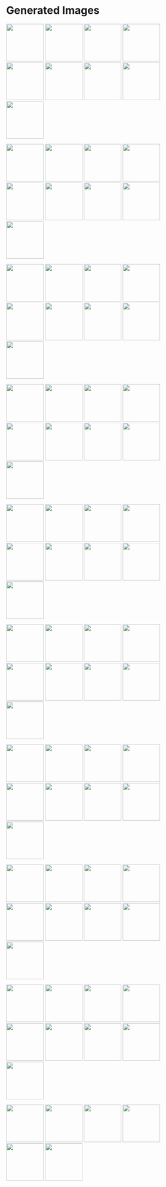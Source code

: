 # Generated Images



<img src="2025_09_25_01.webp" width="100"/> <img src="2025_09_25_02.webp" width="100"/> <img src="2025_09_25_03.webp" width="100"/> <img src="2025_09_25_04.webp" width="100"/> <img src="2025_09_25_05.webp" width="100"/> <img src="2025_09_25_06.webp" width="100"/> <img src="2025_09_25_07.webp" width="100"/> <img src="2025_09_25_08.webp" width="100"/> <img src="2025_09_25_09.webp" width="100"/>

<img src="2025_09_25_10.webp" width="100"/> <img src="2025_09_25_11.webp" width="100"/> <img src="2025_09_25_12.webp" width="100"/> <img src="2025_09_25_13.webp" width="100"/> <img src="2025_09_25_14.webp" width="100"/> <img src="2025_09_25_15.webp" width="100"/> <img src="2025_09_25_16.webp" width="100"/> <img src="2025_09_25_17.webp" width="100"/> <img src="2025_09_25_18.webp" width="100"/>

<img src="2025_09_25_19.webp" width="100"/> <img src="2025_09_25_20.webp" width="100"/> <img src="2025_09_25_21.webp" width="100"/> <img src="2025_09_25_22.webp" width="100"/> <img src="2025_09_25_23.webp" width="100"/> <img src="2025_09_25_24.webp" width="100"/> <img src="2025_09_25_25.webp" width="100"/> <img src="2025_09_25_26.webp" width="100"/> <img src="2025_09_25_27.webp" width="100"/>

<img src="2025_09_25_28.webp" width="100"/> <img src="2025_09_25_29.webp" width="100"/> <img src="2025_09_25_30.webp" width="100"/> <img src="2025_09_25_31.webp" width="100"/> <img src="2025_09_25_32.webp" width="100"/> <img src="2025_09_25_33.webp" width="100"/> <img src="2025_09_25_34.webp" width="100"/> <img src="2025_09_25_35.webp" width="100"/> <img src="2025_09_25_36.webp" width="100"/>

<img src="2025_09_25_37.webp" width="100"/> <img src="2025_09_25_38.webp" width="100"/> <img src="2025_09_25_39.webp" width="100"/> <img src="2025_09_25_40.webp" width="100"/> <img src="2025_09_25_41.webp" width="100"/> <img src="2025_09_25_42.webp" width="100"/> <img src="2025_09_25_43.webp" width="100"/> <img src="2025_09_25_44.webp" width="100"/> <img src="2025_09_25_45.webp" width="100"/>

<img src="2025_09_25_46.webp" width="100"/> <img src="2025_09_25_47.webp" width="100"/> <img src="2025_09_25_48.webp" width="100"/> <img src="2025_09_25_49.webp" width="100"/> <img src="2025_09_25_50.webp" width="100"/> <img src="2025_09_25_51.webp" width="100"/> <img src="2025_09_25_52.webp" width="100"/> <img src="2025_09_25_53.webp" width="100"/> <img src="2025_09_25_54.webp" width="100"/>

<img src="2025_09_25_55.webp" width="100"/> <img src="2025_09_25_56.webp" width="100"/> <img src="2025_09_25_57.webp" width="100"/> <img src="2025_09_25_58.webp" width="100"/> <img src="2025_09_25_59.webp" width="100"/> <img src="2025_09_25_60.webp" width="100"/> <img src="2025_09_25_61.webp" width="100"/> <img src="2025_09_25_62.webp" width="100"/> <img src="2025_09_25_63.webp" width="100"/>

<img src="2025_09_25_64.webp" width="100"/> <img src="2025_09_25_65.webp" width="100"/> <img src="2025_09_25_66.webp" width="100"/> <img src="2025_09_25_67.webp" width="100"/> <img src="2025_09_25_68.webp" width="100"/> <img src="2025_09_25_69.webp" width="100"/> <img src="2025_09_25_70.webp" width="100"/> <img src="2025_09_25_71.webp" width="100"/> <img src="2025_09_25_72.webp" width="100"/>

<img src="2025_09_25_73.webp" width="100"/> <img src="2025_09_25_74.webp" width="100"/> <img src="2025_09_25_75.webp" width="100"/> <img src="2025_09_25_76.webp" width="100"/> <img src="2025_09_25_77.webp" width="100"/> <img src="2025_09_25_78.webp" width="100"/> <img src="2025_09_25_79.webp" width="100"/> <img src="2025_09_25_80.webp" width="100"/> <img src="2025_09_25_81.webp" width="100"/>

<img src="2025_09_25_82.webp" width="100"/> <img src="2025_09_25_83.webp" width="100"/> <img src="2025_09_25_84.webp" width="100"/> <img src="2025_09_25_85.webp" width="100"/> <img src="2025_09_25_86.webp" width="100"/> <img src="2025_09_25_87.webp" width="100"/>